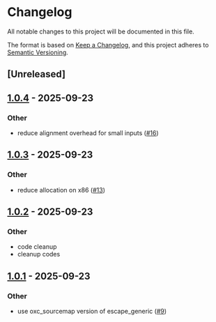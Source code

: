 # Changelog

All notable changes to this project will be documented in this file.

The format is based on [Keep a Changelog](https://keepachangelog.com/en/1.0.0/),
and this project adheres to [Semantic Versioning](https://semver.org/spec/v2.0.0.html).

## [Unreleased]

## [1.0.4](https://github.com/napi-rs/json-escape-simd/compare/json-escape-simd-v1.0.3...json-escape-simd-v1.0.4) - 2025-09-23

### Other

- reduce alignment overhead for small inputs ([#16](https://github.com/napi-rs/json-escape-simd/pull/16))

## [1.0.3](https://github.com/napi-rs/json-escape-simd/compare/json-escape-simd-v1.0.2...json-escape-simd-v1.0.3) - 2025-09-23

### Other

- reduce allocation on x86 ([#13](https://github.com/napi-rs/json-escape-simd/pull/13))

## [1.0.2](https://github.com/napi-rs/json-escape-simd/compare/json-escape-simd-v1.0.1...json-escape-simd-v1.0.2) - 2025-09-23

### Other

- code cleanup
- cleanup codes

## [1.0.1](https://github.com/napi-rs/json-escape-simd/compare/json-escape-simd-v1.0.0...json-escape-simd-v1.0.1) - 2025-09-23

### Other

- use oxc_sourcemap version of escape_generic ([#9](https://github.com/napi-rs/json-escape-simd/pull/9))
